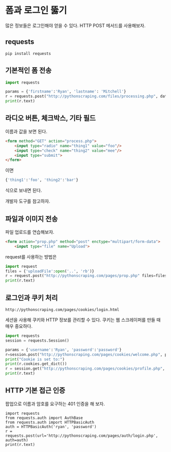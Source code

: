 # 폼과 로그인 뚫기

많은 정보들은 로그인해야 얻을 수 있다.
HTTP POST 메서드를 사용해보자.

## requests

`pip install requests`

## 기본적인 폼 전송

```py
import requests

params = {'firstname':'Ryan', 'lastname': 'Mitchell'}
r = requests.post("http://pythonscraping.com/files/processing.php", data=params)
print(r.text)
```

## 라디오 버튼, 체크박스, 기타 필드

이름과 값을 보면 된다.

```html
<form method="GET" action="process.php">
    <input type="radio" name="thing1" value="foo"/>
    <input type="check" name="thing2" value="mee"/>
    <input type="submit">
</form>
```

이면

```py
{'thing1':'foo', 'thing2':'bar'}
```

식으로 보내면 된다.

개발자 도구를 참고하자.

## 파일과 이미지 전송

파일 업로드를 연습해보자.

```html
<form action="prop.php" method="post" enctype="multipart/form-data">
    <input type="file" name="Upload">
```

request를 사용하는 방법은

```py
import request
files = {'uploadFile':open('..', 'rb')}
r = request.post("http://pythonscraping.com/pages/prop.php" files=files)
print(r.text)
```

## 로그인과 쿠키 처리

`http://pythonscraping.com/pages/cookies/login.html`

세션을 사용해 쿠키와 HTTP 정보를 관리할 수 있다.
쿠키는 웹 스크레이퍼를 만들 때 매우 중요하다.

```py
import requests
session = requests.Session()

params = {'username':'Ryan', 'password':'password'}
r=session.post("http://pythonscraping.com/pages/cookies/welcome.php", params)
print("Cookie is set to:")
print(r.cookies.get_dict())
r = session.get("http://pythonscraping.com/pages/cookies/profile.php", cookies=r.cookies)
print(r.text)
```

## HTTP 기본 접근 인증

팝업으로 이름과 암호를 요구하는 401 인증을 해 보자.

```
import requests
from requests.auth import AuthBase
from requests.auth import HTTPBasicAuth
auth = HTTPBasicAuth('ryan', 'password')
r = requests.post(url='http://pythonscraping.com/pages/auth/login.php', auth=auth)
print(r.text)
```